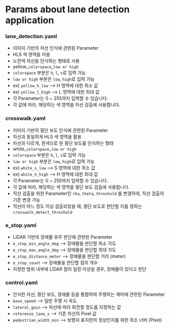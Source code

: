 # Params about lane detection application

### lane_detection.yaml
- 이미지 기반의 차선 인식에 관련된 Parameter
- HLS 색 영역을 이용
- 노란색 차선을 인식하는 형태로 사용
- yellow_`colorspace`_`low or high`
- `colorspace` 부분은 `h`, `l`, `s`로 입력 가능
- `low or high` 부분은 `low`, `high`로 입력 가능
- ex) `yellow_h_low` --> H 영역에 대한 최소 값
- ex) `yellow_l_high` --> L 영역에 대한 최대 값
- 각 Parameter는 0 ~ 255까지 입력할 수 있습니다.
- 각 값에 따라, 해당하는 색 영역을 차선 검출에 사용합니다.

### crosswalk.yaml
- 이미지 기반의 횡단 보도 인식에 관련된 Parameter
- 차선과 동일하게 HLS 색 영역을 활용
- 차선과 다르게, 흰색으로 된 횡단 보도를 인식하는 형태
- white_`colorspace`_`low or high`
- `colorspace` 부분은 `h`, `l`, `s`로 입력 가능
- `low or high` 부분은 `low`, `high`로 입력 가능
- ex) `white_s_low` --> S 영역에 대한 최소 값
- ex) `white_h_high` --> H 영역에 대한 최대 값
- 각 Parameter는 0 ~ 255까지 입력할 수 있습니다.
- 각 값에 따라, 해당하는 색 영역을 횡단 보도 검출에 사용합니다.
- 직선 검출을 위한 Parameter인 `rho`, `theta`, `threshold` 를 변경하여, 직선 검출의 기준 변경 가능
- 직선이 어느 정도 이상 검출되었을 때, 횡단 보도로 판단할 지를 정하는 `crosswalk_detect_threshold`

### e_stop.yaml
- LiDAR 기반의 장애물 유무 판단에 관련된 Parameter
- `e_stop_min_angle_deg` --> 장애물을 판단할 최소 각도
- `e_stop_max_angle_deg` --> 장애물을 판단할 최대 각도
- `e_stop_distance_meter` --> 장애물을 판단할 거리 (meter)
- `e_stop_count` --> 장애물을 판단할 점의 개수
- 지정한 범위 내부에 LiDAR 점이 일정 이상일 경우, 장애물이 있다고 판단

### control.yaml
- 인식한 차선, 횡단 보도, 장애물 등을 통합하여 주행하는 제어에 관련된 Parameter
- `base_speed` --> 일반 주행 시 속도
- `lateral_gain` --> 차선에 따라 회전할 정도를 지정하는 값
- `reference_lane_x` --> 기준 차선의 Pixel 값
- `pedestrian_width_min` --> 보행자 표지판의 정상인지를 위한 최소 너비 (Pixel)